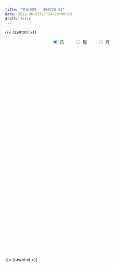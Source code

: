 ```yaml
---
title: "胜宏科技 - 300476.SZ"
date: 2022-06-02T17:24:23+08:00
draft: false
---
```

{{< rawhtml >}}
    <div style="text-align: center">
        <label style="padding: 1rem;"><input style="margin-right: .5rem" type="radio" name="period" value="D" checked onclick="period_change(this)">日</label>
        <label style="padding: 1rem;"><input style="margin-right: .5rem" type="radio" name="period" value="W" onclick="period_change(this)">周</label>
        <label style="padding: 1rem;"><input style="margin-right: .5rem" type="radio" name="period" value="M" onclick="period_change(this)">月</label>
    </div>
    <div id="chart" style="height: 700px;"></div> 
    <script type="text/javascript">
        const D_v = [53031.7,74155.23,53883.55,57271.13,72805.23,54102.52,61242.74,77621.18,49962.31,54935.63,49469.88,37757.84,48232.27,66575.06,65439.58,80559.49,49101.8,41534.6,43637.26,57692.87,67174.29,82529.93,57595.3,80294.43,106598.29,181741.55,100016.35,63303.3,53947.23,78087.06,48577.76,46373.55,115899.2,57377.62,85955.32,68144.41,99594.8,63854.41,98717.28,57930.55,49860.68,47569.15,48658.6,58190.02,60287.05,528388.95,412607.04,466122.7,270310.86,264627.75,217935.86,139707.78,206860.05,150220.0,178571.0,152565.81,140318.05,320322.0,278533.76,156333.39,128899.7,86284.5,75200.58,89924.41,98139.09,76655.34,81075.1,78620.67,176325.45,135768.8,128594.84,157540.59,95302.71,86094.05,399756.16,211145.37,213837.02,128603.5,136459.16,140315.27,162667.12,105327.57,189418.3,195599.68,105168.81,142358.97,138675.82,173369.18,262139.47,232707.53,310566.41,207556.95,233659.48,169657.85,103806.53,127051.53,195018.32,129519.85,151791.44,150437.54,214696.17,117040.71,115521.37,170899.7,101133.66,144757.06,129100.29,166333.77,192906.64,127122.94,226611.72,145280.36,151068.78,108445.37,143498.59,146755.47,224915.68,183718.12,204772.58,170006.05,138550.39,376060.41,300193.52,189177.15,393478.54,176629.69,239915.04,183613.59,242437.13,144575.01,204157.14,183707.13,126323.81,156775.99,212662.65,104894.32,129140.95,114399.79,75969.89,100089.32,115381.52,125802.34,88364.95,54975.8,110751.2,138776.81,88983.92,68290.83,75666.64,68741.85,79773.44,61378.34,85618.94,147463.09,70032.01,87407.2,73294.14,54427.95,57816.36,58336.19,46564.08,74156.78,130558.52,134355.29,87692.26,45745.02,44563.09,80062.79,58135.17,83385.79,48467.11,57063.3,69096.8,115018.91,70734.41,52166.03,46251.8,89681.36,43809.68,41187.66,26375.4,43651.76,32969.88,58391.49,77272.9,50642.31,47448.13,60875.63,94529.37,75670.76,35934.64,54864.4,44214.86,57646.77,40202.0,79331.32,52280.91,73533.46,58511.34,46728.91,25255.23,25009.2,26776.11,41787.88,36976.0,31103.78,43689.7,25920.65,47827.23,43484.29,38288.39,60757.87,39639.89,46733.48,93618.57,56930.67,52504.27,57164.72,31361.16,45643.01,53277.42,31591.56,47070.54,60188.43,56688.32,67769.48,129430.18,256630.43,250787.0,153700.91,86378.25,65966.0,77728.59,155286.63,104502.14,89564.15,111199.23,87532.52,99312.11,117292.52,112542.13,111144.98,264917.4,102776.04,121607.39,153778.15,163362.56,189670.33,111401.32,135357.77]
const D_histogram = [0.0,0.0331851852,0.0617424079,0.0972483527,0.0699326758,0.0536537669,0.0443853931,-0.0079674607,-0.0418044146,-0.0768449541,-0.0589355418,-0.0596967716,-0.0873006715,-0.1115758966,-0.1513832204,-0.1455253033,-0.1761147149,-0.1598969339,-0.1365250425,-0.0744834031,-0.0365974188,0.0270034708,0.0605685199,0.0887263422,0.1488309596,0.2012184978,0.20025372,0.1609756641,0.1146919517,0.1178743996,0.0871699493,0.0666310498,0.0629611875,0.0463008543,0.0586422472,0.0532810312,0.0708071304,0.060116943,0.0053612936,-0.0658592753,-0.101396472,-0.1124740008,-0.1137653966,-0.1430575808,-0.1631496259,0.0275282546,0.1507157877,0.3907263986,0.4537236214,0.4926949947,0.4266495128,0.378957903,0.3782298579,0.3020909761,0.2451683296,0.1491084005,0.0625698783,0.1287064626,0.012998731,-0.1079030924,-0.2541946142,-0.3468867457,-0.389485115,-0.3943740093,-0.3476687743,-0.2989992454,-0.2401193897,-0.2290715054,-0.1185109645,-0.0704425056,-0.090705567,-0.0606311062,-0.0272478428,-0.0049657681,0.2223525486,0.3168715325,0.2937594629,0.2357511619,0.1985792736,0.0878948786,0.0573515819,0.0370281057,0.0477037463,-0.0051841148,-0.0708773503,-0.0395213693,-0.0210044346,-0.0427282358,0.0430264208,0.109866416,0.2287435208,0.2988167241,0.1878037204,0.0937634539,0.0654933649,0.0121327176,0.0587726597,0.0965890593,0.0654075322,0.0645789114,0.1305344015,0.1209984268,0.1307403465,0.0317793977,-0.0338344659,-0.1490588099,-0.2538983412,-0.2153281149,-0.2205051338,-0.2772170036,-0.2005282898,-0.1790832266,-0.194894362,-0.2059804925,-0.2500687021,-0.2647357703,-0.1951341382,-0.1410124169,-0.0550747699,0.0298324233,0.0387371718,0.1666522481,0.2746451389,0.3019609183,0.2982876846,0.2683220706,0.1826310604,0.1401167527,0.1578447368,0.160988201,0.1857293156,0.236965197,0.2384020365,0.1256823271,0.1448687602,0.1356290565,0.118320285,0.0557483518,-0.0167243525,-0.0819927618,-0.171684311,-0.2511690763,-0.3195172393,-0.3223290134,-0.2710564417,-0.1611514314,-0.0951956933,-0.0817250519,-0.064018516,-0.1076187854,-0.1469089612,-0.1785504562,-0.1675943624,-0.2615956678,-0.3239608686,-0.3835493416,-0.3493311267,-0.3453826523,-0.2800543736,-0.289445297,-0.2679355798,-0.1592899352,0.0043820802,-0.0019666143,-0.0411533911,-0.0713328139,-0.0979510243,-0.1832598256,-0.2175020747,-0.278710989,-0.3197929902,-0.2649671166,-0.2627027527,-0.2526977455,-0.191840865,-0.1663198299,-0.1575236301,-0.0495459343,0.0123029188,0.0464360836,0.0778950304,0.0969166876,0.0992667337,0.1635700313,0.1659578835,0.1762599784,0.2058970217,0.2488208156,0.3151241839,0.3140299028,0.289817183,0.1757799725,0.0971737384,0.0338251412,0.0234886072,0.0073003788,-0.0812848573,-0.1855291972,-0.1788290461,-0.1210418052,-0.0754690716,-0.0404073199,-0.0347393755,-0.0158040132,-0.0373727407,-0.1009817444,-0.1701453627,-0.2177172099,-0.2104751386,-0.2230217052,-0.2148965515,-0.2052380847,-0.2176314597,-0.2401480879,-0.3323760874,-0.3491100858,-0.3806706543,-0.3488027169,-0.2971998981,-0.2135573584,-0.1379815945,-0.0768528375,-0.0526973808,-0.0349932875,-0.1108876575,-0.1952677694,-0.2079842202,-0.2907907692,-0.2478752341,-0.2133599474,-0.195005481,-0.1592182462,-0.0852996766,0.0018184137,0.0900859824,0.1544580901,0.2045936889,0.2446261482,0.2769463885,0.3052981454,0.3481257507,0.34848657,0.2665336535,0.2298504945,0.2063480659,0.1720853151,0.175878107,0.227174402,0.2520694983,0.2898079306]
const D_fast = [0.0,0.0414814815,0.0854743062,0.1452923392,0.1354598313,0.132594364,0.1344223385,0.0800776195,0.0357895619,-0.0184622161,-0.0152866892,-0.0309721119,-0.0804011797,-0.1325703789,-0.2102235079,-0.2407469165,-0.3153650069,-0.3391214593,-0.3498808286,-0.30646004,-0.2777234103,-0.2073716531,-0.158664474,-0.1083250662,-0.0110127089,0.0916794538,0.140778106,0.1417439662,0.1241332416,0.1567842895,0.1478723265,0.1439911894,0.156061624,0.1509765043,0.177978459,0.1859375009,0.2211653827,0.225504431,0.172089105,0.0844037173,0.0235174025,-0.0156786264,-0.0454113713,-0.1104679507,-0.1713474024,0.0262125418,0.1870790218,0.5247712324,0.7011993605,0.8633444825,0.9039613788,0.9510092448,1.0448386641,1.0442225263,1.0485919623,0.9898091333,0.9189130806,1.0172262806,0.9047682317,0.7568906353,0.5470504599,0.367636642,0.2276669939,0.1241845973,0.0839726388,0.0578923563,0.0567423645,0.0105223725,0.0914551722,0.1219130048,0.0789735517,0.0938902359,0.1204615386,0.1415021713,0.4244086251,0.5981454921,0.6484732883,0.6494027777,0.6618757078,0.5731650325,0.5569596312,0.5458931815,0.5684947586,0.5143108688,0.4308982957,0.4523739345,0.4656397605,0.4332339004,0.5297451621,0.6240517614,0.8001147464,0.9448921307,0.8808300571,0.8102306541,0.7983339063,0.7480064384,0.8093395454,0.8713032099,0.8564735657,0.8717896728,0.9703787633,0.9910923953,1.0335194017,0.9425033023,0.8684308222,0.7159417757,0.5476276592,0.5323658567,0.4720625544,0.3460464337,0.3726030749,0.3492773315,0.2847426056,0.222161352,0.1155559669,0.0347049562,0.0555230537,0.0743916708,0.1465606252,0.2389259243,0.2575149658,0.427093104,0.6037472796,0.7065532886,0.7774519761,0.8145668797,0.7745336346,0.7670485151,0.8242376834,0.8676281978,0.9388016413,1.0492788219,1.1103161706,1.0290170429,1.0844206661,1.1090882265,1.1213595263,1.072724681,0.9960708885,0.9103042888,0.7776916619,0.6354146275,0.4871871547,0.4037931272,0.3873015885,0.456918741,0.4990755557,0.4921149341,0.493816841,0.4233118753,0.3472944592,0.2710153501,0.2400728533,0.0806726309,-0.0626827869,-0.2181585954,-0.2712731621,-0.3536703508,-0.3583556655,-0.4401079131,-0.485582091,-0.4167589301,-0.2519913946,-0.2588317427,-0.3083068673,-0.3563194935,-0.40742546,-0.5385492177,-0.6271669855,-0.758053647,-0.8790838958,-0.8904998013,-0.9539111256,-1.0070805548,-0.9941838905,-1.0102428129,-1.0408275206,-0.9452363084,-0.8803117256,-0.8345695399,-0.7836368355,-0.7403860064,-0.7132192769,-0.6080234714,-0.5641461484,-0.5097790588,-0.4286677601,-0.3235387624,-0.1784543481,-0.1010411534,-0.0527995775,-0.1228917949,-0.1772045944,-0.2320969063,-0.2365612885,-0.2509244222,-0.3598308726,-0.5104575119,-0.5484646222,-0.5209378327,-0.494232367,-0.4692724452,-0.4722893448,-0.4573049858,-0.4882168984,-0.5770713382,-0.6887712972,-0.7907724469,-0.8361491602,-0.9044511531,-0.9500501373,-0.9917011917,-1.0585024315,-1.1410560818,-1.3163781031,-1.420389623,-1.547117855,-1.6024505969,-1.6251477526,-1.5948945525,-1.5538141872,-1.5118986396,-1.5009175281,-1.4919617567,-1.5955780411,-1.7287750953,-1.7934876011,-1.9489918424,-1.9680451159,-1.986869816,-2.0172667199,-2.0212840466,-1.9686903961,-1.8811177025,-1.7703286382,-1.6673420079,-1.5660579869,-1.4648689906,-1.3633121531,-1.2586358599,-1.1287768169,-1.0412943552,-1.0566138583,-1.0358343937,-1.0077498058,-0.9989912278,-0.9512289091,-0.8431390137,-0.7552265428,-0.6450361278]
const D_slow = [0.0,0.0082962963,0.0237318983,0.0480439865,0.0655271554,0.0789405971,0.0900369454,0.0880450802,0.0775939766,0.058382738,0.0436488526,0.0287246597,0.0068994918,-0.0209944823,-0.0588402874,-0.0952216133,-0.139250292,-0.1792245255,-0.2133557861,-0.2319766369,-0.2411259916,-0.2343751239,-0.2192329939,-0.1970514083,-0.1598436684,-0.109539044,-0.059475614,-0.019231698,0.00944129,0.0389098899,0.0607023772,0.0773601396,0.0931004365,0.1046756501,0.1193362118,0.1326564697,0.1503582523,0.165387488,0.1667278114,0.1502629926,0.1249138746,0.0967953744,0.0683540252,0.03258963,-0.0081977764,-0.0013157128,0.0363632341,0.1340448338,0.2474757391,0.3706494878,0.477311866,0.5720513418,0.6666088062,0.7421315502,0.8034236326,0.8407007328,0.8563432023,0.888519818,0.8917695007,0.8647937276,0.8012450741,0.7145233877,0.6171521089,0.5185586066,0.4316414131,0.3568916017,0.2968617543,0.2395938779,0.2099661368,0.1923555104,0.1696791187,0.1545213421,0.1477093814,0.1464679394,0.2020560765,0.2812739596,0.3547138254,0.4136516158,0.4632964342,0.4852701539,0.4996080494,0.5088650758,0.5207910124,0.5194949836,0.5017756461,0.4918953037,0.4866441951,0.4759621361,0.4867187413,0.5141853453,0.5713712256,0.6460754066,0.6930263367,0.7164672002,0.7328405414,0.7358737208,0.7505668857,0.7747141505,0.7910660336,0.8072107614,0.8398443618,0.8700939685,0.9027790551,0.9107239046,0.9022652881,0.8650005856,0.8015260003,0.7476939716,0.6925676882,0.6232634373,0.5731313648,0.5283605581,0.4796369676,0.4281418445,0.365624669,0.2994407264,0.2506571919,0.2154040876,0.2016353952,0.209093501,0.2187777939,0.260440856,0.3291021407,0.4045923703,0.4791642914,0.5462448091,0.5919025742,0.6269317623,0.6663929466,0.7066399968,0.7530723257,0.8123136249,0.8719141341,0.9033347158,0.9395519059,0.97345917,1.0030392413,1.0169763292,1.0127952411,0.9922970506,0.9493759729,0.8865837038,0.806704394,0.7261221406,0.6583580302,0.6180701724,0.594271249,0.5738399861,0.5578353571,0.5309306607,0.4942034204,0.4495658064,0.4076672157,0.3422682988,0.2612780816,0.1653907462,0.0780579646,-0.0082876985,-0.0783012919,-0.1506626162,-0.2176465111,-0.2574689949,-0.2563734749,-0.2568651284,-0.2671534762,-0.2849866797,-0.3094744357,-0.3552893921,-0.4096649108,-0.479342658,-0.5592909056,-0.6255326847,-0.6912083729,-0.7543828093,-0.8023430255,-0.843922983,-0.8833038905,-0.8956903741,-0.8926146444,-0.8810056235,-0.8615318659,-0.837302694,-0.8124860106,-0.7715935027,-0.7301040319,-0.6860390373,-0.6345647818,-0.5723595779,-0.493578532,-0.4150710563,-0.3426167605,-0.2986717674,-0.2743783328,-0.2659220475,-0.2600498957,-0.258224801,-0.2785460153,-0.3249283146,-0.3696355762,-0.3998960275,-0.4187632954,-0.4288651253,-0.4375499692,-0.4415009725,-0.4508441577,-0.4760895938,-0.5186259345,-0.573055237,-0.6256740216,-0.6814294479,-0.7351535858,-0.7864631069,-0.8408709719,-0.9009079938,-0.9840020157,-1.0712795372,-1.1664472007,-1.25364788,-1.3279478545,-1.3813371941,-1.4158325927,-1.4350458021,-1.4482201473,-1.4569684692,-1.4846903836,-1.5335073259,-1.585503381,-1.6582010732,-1.7201698818,-1.7735098686,-1.8222612389,-1.8620658004,-1.8833907196,-1.8829361161,-1.8604146205,-1.821800098,-1.7706516758,-1.7094951387,-1.6402585416,-1.5639340053,-1.4769025676,-1.3897809251,-1.3231475117,-1.2656848881,-1.2140978717,-1.1710765429,-1.1271070161,-1.0703134156,-1.0072960411,-0.9348440584]
const D_data = [['2021-05-24', 21.47, 21.26, 21.06, 21.49],['2021-05-25', 21.47, 21.78, 20.98, 22.0],['2021-05-26', 21.87, 21.93, 21.65, 22.15],['2021-05-27', 21.93, 22.26, 21.8, 22.56],['2021-05-28', 22.17, 21.57, 21.35, 22.55],['2021-05-31', 21.61, 21.65, 21.38, 21.85],['2021-06-01', 21.6, 21.72, 21.46, 22.11],['2021-06-02', 21.72, 21.04, 20.9, 21.78],['2021-06-03', 21.05, 21.03, 20.94, 21.6],['2021-06-04', 21.3, 20.79, 20.55, 21.3],['2021-06-07', 20.93, 21.36, 20.92, 21.39],['2021-06-08', 21.4, 21.13, 20.97, 21.48],['2021-06-09', 21.07, 20.66, 20.57, 21.18],['2021-06-10', 20.65, 20.48, 20.26, 20.8],['2021-06-11', 20.48, 20.0, 19.96, 20.63],['2021-06-15', 20.0, 20.35, 19.51, 20.5],['2021-06-16', 20.3, 19.68, 19.66, 20.35],['2021-06-17', 19.7, 20.07, 19.62, 20.14],['2021-06-18', 20.2, 20.12, 19.92, 20.38],['2021-06-21', 20.12, 20.72, 20.03, 20.87],['2021-06-22', 20.7, 20.61, 20.46, 20.95],['2021-06-23', 20.66, 21.17, 20.6, 21.37],['2021-06-24', 21.2, 21.06, 20.9, 21.56],['2021-06-25', 21.08, 21.19, 21.06, 21.6],['2021-06-28', 21.18, 21.9, 21.12, 22.0],['2021-06-29', 23.0, 22.23, 22.19, 23.75],['2021-06-30', 22.45, 21.85, 21.79, 22.48],['2021-07-01', 21.89, 21.4, 21.33, 22.14],['2021-07-02', 21.4, 21.19, 21.14, 21.55],['2021-07-05', 21.29, 21.79, 21.08, 21.96],['2021-07-06', 21.75, 21.38, 21.15, 21.75],['2021-07-07', 21.14, 21.44, 21.02, 21.6],['2021-07-08', 21.31, 21.65, 20.94, 21.74],['2021-07-09', 21.45, 21.49, 21.2, 21.69],['2021-07-12', 21.52, 21.9, 21.23, 21.96],['2021-07-13', 21.75, 21.76, 21.45, 21.93],['2021-07-14', 21.77, 22.15, 21.56, 22.65],['2021-07-15', 22.05, 21.89, 21.68, 22.31],['2021-07-16', 21.89, 21.21, 21.13, 21.89],['2021-07-19', 21.1, 20.66, 20.54, 21.14],['2021-07-20', 20.68, 20.77, 20.67, 21.15],['2021-07-21', 20.87, 20.88, 20.7, 21.07],['2021-07-22', 21.0, 20.89, 20.56, 21.03],['2021-07-23', 20.85, 20.36, 20.32, 21.1],['2021-07-26', 20.31, 20.22, 19.9, 20.56],['2021-07-27', 20.44, 23.27, 20.34, 24.26],['2021-07-28', 22.5, 23.35, 21.1, 23.95],['2021-07-29', 23.79, 26.03, 23.44, 26.59],['2021-07-30', 25.8, 25.0, 24.78, 25.8],['2021-08-02', 25.15, 25.4, 24.69, 25.72],['2021-08-03', 25.05, 24.44, 24.12, 25.33],['2021-08-04', 24.13, 24.76, 24.08, 25.1],['2021-08-05', 24.5, 25.61, 24.35, 25.98],['2021-08-06', 25.62, 24.83, 24.51, 25.88],['2021-08-09', 24.73, 25.04, 23.7, 25.33],['2021-08-10', 24.88, 24.41, 23.85, 24.89],['2021-08-11', 24.26, 24.24, 23.92, 25.02],['2021-08-12', 24.38, 26.3, 24.33, 27.09],['2021-08-13', 26.35, 24.07, 23.9, 26.5],['2021-08-16', 24.15, 23.45, 23.06, 24.3],['2021-08-17', 23.32, 22.38, 22.25, 23.55],['2021-08-18', 22.43, 22.27, 22.12, 22.65],['2021-08-19', 22.18, 22.33, 22.1, 22.78],['2021-08-20', 22.22, 22.44, 21.91, 22.68],['2021-08-23', 22.58, 22.97, 22.45, 23.05],['2021-08-24', 22.97, 23.05, 22.61, 23.19],['2021-08-25', 23.12, 23.3, 22.78, 23.49],['2021-08-26', 23.17, 22.74, 22.68, 23.47],['2021-08-27', 23.0, 24.21, 22.94, 24.47],['2021-08-30', 24.57, 23.81, 23.6, 25.05],['2021-08-31', 23.69, 22.99, 22.48, 23.8],['2021-09-01', 22.99, 23.61, 22.55, 24.2],['2021-09-02', 23.26, 23.81, 22.85, 23.95],['2021-09-03', 23.97, 23.83, 23.62, 24.48],['2021-09-06', 24.11, 27.19, 23.97, 27.5],['2021-09-07', 26.98, 26.65, 26.43, 27.36],['2021-09-08', 26.98, 25.66, 25.43, 27.1],['2021-09-09', 25.27, 25.27, 24.82, 25.97],['2021-09-10', 25.28, 25.51, 24.78, 25.7],['2021-09-13', 25.5, 24.37, 24.27, 25.69],['2021-09-14', 24.78, 25.12, 24.66, 26.07],['2021-09-15', 25.5, 25.22, 24.5, 25.61],['2021-09-16', 25.06, 25.69, 24.82, 26.6],['2021-09-17', 26.27, 24.87, 24.7, 26.87],['2021-09-22', 24.1, 24.43, 23.95, 24.82],['2021-09-23', 24.45, 25.58, 24.43, 26.28],['2021-09-24', 25.4, 25.6, 25.4, 26.48],['2021-09-27', 25.97, 25.13, 24.72, 26.93],['2021-09-28', 25.2, 26.72, 24.16, 27.63],['2021-09-29', 26.33, 27.03, 25.86, 27.38],['2021-09-30', 27.01, 28.4, 26.5, 28.97],['2021-10-08', 29.25, 28.6, 27.86, 29.3],['2021-10-11', 28.27, 26.51, 26.34, 28.45],['2021-10-12', 26.68, 26.38, 26.04, 27.29],['2021-10-13', 26.39, 27.04, 26.21, 27.12],['2021-10-14', 26.64, 26.64, 25.18, 26.97],['2021-10-15', 26.36, 28.01, 26.04, 28.67],['2021-10-18', 27.97, 28.3, 27.55, 28.77],['2021-10-19', 28.0, 27.63, 26.76, 28.29],['2021-10-20', 27.67, 28.09, 27.65, 28.83],['2021-10-21', 27.89, 29.3, 27.2, 29.38],['2021-10-22', 29.26, 28.73, 28.57, 29.5],['2021-10-25', 28.93, 29.2, 27.83, 29.37],['2021-10-26', 29.0, 27.79, 27.45, 29.05],['2021-10-27', 27.62, 27.89, 27.06, 28.19],['2021-10-28', 27.89, 26.83, 26.5, 27.95],['2021-10-29', 26.88, 26.32, 26.09, 27.47],['2021-11-01', 26.32, 27.86, 26.32, 28.0],['2021-11-02', 28.1, 27.33, 26.92, 28.68],['2021-11-03', 27.29, 26.41, 25.88, 27.39],['2021-11-04', 26.3, 28.03, 26.12, 28.88],['2021-11-05', 28.18, 27.53, 27.35, 28.7],['2021-11-08', 27.26, 27.0, 26.08, 27.46],['2021-11-09', 26.9, 26.89, 26.35, 27.43],['2021-11-10', 26.71, 26.2, 26.02, 27.26],['2021-11-11', 26.14, 26.25, 25.44, 26.82],['2021-11-12', 26.25, 27.31, 26.1, 28.14],['2021-11-15', 27.5, 27.35, 27.22, 28.64],['2021-11-16', 27.19, 28.08, 26.95, 28.77],['2021-11-17', 27.95, 28.55, 27.41, 28.73],['2021-11-18', 28.36, 27.91, 27.8, 29.08],['2021-11-19', 28.23, 29.89, 28.2, 30.55],['2021-11-22', 30.14, 30.5, 29.45, 30.83],['2021-11-23', 30.0, 30.14, 29.55, 30.54],['2021-11-24', 31.0, 30.12, 29.65, 31.89],['2021-11-25', 29.49, 30.0, 29.04, 30.49],['2021-11-26', 29.9, 29.25, 28.73, 30.2],['2021-11-29', 28.8, 29.66, 28.55, 29.9],['2021-11-30', 29.91, 30.56, 29.72, 31.02],['2021-12-01', 30.63, 30.66, 30.2, 31.5],['2021-12-02', 30.5, 31.25, 30.3, 32.2],['2021-12-03', 31.21, 32.07, 30.71, 32.46],['2021-12-06', 32.2, 31.9, 31.23, 32.31],['2021-12-07', 31.7, 30.44, 30.15, 31.8],['2021-12-08', 30.62, 32.08, 30.62, 32.88],['2021-12-09', 31.98, 32.0, 31.67, 32.5],['2021-12-10', 32.0, 32.07, 31.17, 32.5],['2021-12-13', 32.16, 31.5, 30.86, 32.2],['2021-12-14', 31.33, 31.17, 30.7, 31.4],['2021-12-15', 31.17, 30.99, 30.54, 32.15],['2021-12-16', 30.85, 30.3, 30.15, 31.37],['2021-12-17', 30.21, 29.93, 29.42, 30.48],['2021-12-20', 29.7, 29.56, 29.4, 30.41],['2021-12-21', 29.59, 30.04, 29.55, 30.14],['2021-12-22', 30.25, 30.71, 30.0, 31.19],['2021-12-23', 30.73, 31.8, 30.51, 31.92],['2021-12-24', 31.8, 31.71, 31.43, 32.66],['2021-12-27', 31.52, 31.28, 30.9, 32.25],['2021-12-28', 31.5, 31.44, 30.89, 32.28],['2021-12-29', 31.33, 30.61, 30.55, 31.5],['2021-12-30', 30.77, 30.41, 30.33, 31.25],['2021-12-31', 30.56, 30.25, 30.11, 30.68],['2022-01-04', 30.48, 30.65, 29.71, 30.84],['2022-01-05', 30.46, 28.99, 28.3, 30.56],['2022-01-06', 28.55, 28.77, 28.18, 29.0],['2022-01-07', 28.7, 28.22, 27.91, 29.1],['2022-01-10', 28.12, 29.05, 27.58, 29.24],['2022-01-11', 29.0, 28.5, 28.32, 29.22],['2022-01-12', 28.7, 29.2, 28.7, 29.63],['2022-01-13', 29.29, 28.17, 28.16, 29.4],['2022-01-14', 28.0, 28.34, 27.91, 28.65],['2022-01-17', 28.28, 29.58, 28.28, 29.73],['2022-01-18', 29.3, 30.91, 29.3, 31.25],['2022-01-19', 30.72, 29.17, 28.72, 31.09],['2022-01-20', 28.94, 28.58, 28.15, 29.19],['2022-01-21', 28.58, 28.42, 28.1, 28.89],['2022-01-24', 28.39, 28.2, 27.74, 28.6],['2022-01-25', 28.45, 27.0, 26.9, 28.45],['2022-01-26', 27.33, 27.1, 26.8, 27.44],['2022-01-27', 27.25, 26.24, 26.21, 27.55],['2022-01-28', 26.6, 25.9, 25.9, 26.72],['2022-02-07', 26.48, 26.82, 26.25, 27.15],['2022-02-08', 26.82, 26.01, 25.54, 26.82],['2022-02-09', 26.01, 25.83, 25.31, 26.23],['2022-02-10', 25.86, 26.37, 25.85, 26.69],['2022-02-11', 26.37, 25.9, 25.72, 26.41],['2022-02-14', 25.7, 25.53, 25.2, 25.99],['2022-02-15', 25.99, 26.88, 25.75, 27.14],['2022-02-16', 26.88, 26.62, 26.38, 27.12],['2022-02-17', 26.5, 26.43, 26.28, 27.0],['2022-02-18', 26.37, 26.5, 26.24, 26.64],['2022-02-21', 26.53, 26.43, 26.06, 26.69],['2022-02-22', 26.1, 26.24, 25.9, 26.5],['2022-02-23', 26.47, 27.19, 26.32, 27.26],['2022-02-24', 26.94, 26.62, 25.91, 27.19],['2022-02-25', 26.77, 26.79, 26.75, 27.3],['2022-02-28', 26.79, 27.2, 26.4, 27.26],['2022-03-01', 27.19, 27.66, 27.05, 27.79],['2022-03-02', 27.59, 28.4, 27.36, 28.84],['2022-03-03', 28.45, 27.92, 27.8, 28.94],['2022-03-04', 27.68, 27.75, 27.66, 28.33],['2022-03-07', 27.5, 26.39, 26.3, 27.8],['2022-03-08', 26.49, 26.38, 25.98, 27.1],['2022-03-09', 26.67, 26.2, 25.43, 27.18],['2022-03-10', 27.0, 26.65, 26.31, 27.0],['2022-03-11', 26.26, 26.48, 25.67, 26.49],['2022-03-14', 26.06, 25.22, 25.19, 26.19],['2022-03-15', 25.22, 24.35, 23.96, 25.3],['2022-03-16', 24.65, 25.28, 23.74, 25.55],['2022-03-17', 25.45, 25.92, 25.32, 26.2],['2022-03-18', 25.75, 25.91, 25.6, 26.05],['2022-03-21', 25.9, 25.89, 25.7, 26.3],['2022-03-22', 25.98, 25.54, 25.4, 25.98],['2022-03-23', 25.58, 25.69, 25.34, 26.04],['2022-03-24', 25.4, 25.09, 24.6, 25.5],['2022-03-25', 24.88, 24.21, 24.2, 25.2],['2022-03-28', 23.95, 23.6, 23.48, 24.18],['2022-03-29', 23.74, 23.32, 23.06, 23.86],['2022-03-30', 23.41, 23.64, 23.15, 23.65],['2022-03-31', 23.64, 23.11, 22.83, 23.64],['2022-04-01', 22.84, 23.08, 22.69, 23.21],['2022-04-06', 23.08, 22.87, 22.33, 23.14],['2022-04-07', 23.0, 22.3, 22.1, 23.0],['2022-04-08', 22.19, 21.77, 21.5, 22.42],['2022-04-11', 21.54, 20.22, 20.2, 21.7],['2022-04-12', 20.38, 20.45, 20.03, 20.63],['2022-04-13', 20.46, 19.68, 19.66, 20.5],['2022-04-14', 19.93, 20.01, 19.93, 20.43],['2022-04-15', 19.86, 20.04, 19.45, 20.08],['2022-04-18', 19.97, 20.41, 19.73, 20.59],['2022-04-19', 20.53, 20.4, 20.2, 20.68],['2022-04-20', 20.6, 20.3, 20.18, 20.63],['2022-04-21', 20.1, 19.81, 19.62, 20.56],['2022-04-22', 19.81, 19.6, 19.0, 19.96],['2022-04-25', 19.21, 18.0, 17.96, 19.48],['2022-04-26', 17.99, 17.12, 16.9, 18.2],['2022-04-27', 17.05, 17.37, 16.43, 17.54],['2022-04-28', 17.55, 15.8, 15.49, 17.77],['2022-04-29', 16.07, 16.81, 15.08, 17.3],['2022-05-05', 16.73, 16.48, 16.33, 16.98],['2022-05-06', 16.03, 16.0, 15.68, 16.32],['2022-05-09', 16.01, 15.96, 15.82, 16.32],['2022-05-10', 15.79, 16.37, 15.6, 16.44],['2022-05-11', 16.48, 16.67, 16.21, 17.25],['2022-05-12', 16.4, 16.93, 16.4, 16.93],['2022-05-13', 16.99, 16.88, 16.6, 17.09],['2022-05-16', 17.07, 16.9, 16.82, 17.4],['2022-05-17', 16.8, 16.95, 16.67, 17.02],['2022-05-18', 17.06, 17.02, 16.89, 17.23],['2022-05-19', 16.69, 17.14, 16.62, 17.18],['2022-05-20', 17.24, 17.56, 17.11, 17.6],['2022-05-23', 17.56, 17.22, 17.04, 17.59],['2022-05-24', 17.3, 16.02, 16.02, 17.4],['2022-05-25', 15.91, 16.28, 15.9, 16.42],['2022-05-26', 16.34, 16.28, 15.82, 16.46],['2022-05-27', 16.33, 15.97, 15.85, 16.59],['2022-05-30', 16.13, 16.34, 15.9, 16.57],['2022-05-31', 16.35, 17.09, 16.06, 17.22],['2022-06-01', 17.12, 17.01, 16.81, 17.22],['2022-06-02', 16.95, 17.42, 16.84, 17.51]]
const W_v = [152014.61,111278.01,261131.74,245927.73,375275.44,210958.53,298059.38,227897.4,256684.78,151127.14,139828.88,165169.52,155075.45,156714.89,199909.02,210353.5,267565.85,311866.91,95662.33,153155.71,83339.14,139957.26,93934.54,152119.15,148361.96,180099.68,280759.49,156915.7,494023.21,239416.68,141175.12,514700.1300000001,896245.83,1829672.0,2478944.8199999998,1277306.3200000001,698785.01,619896.97,792305.28,886267.02,439531.35,508407.85,320463.97,335519.31,354545.95,270185.83,229977.88,363359.78,300174.27,281672.74,312610.61,333298.03,362439.85,248569.39,258706.94,223639.42,374729.26,442739.8700000001,362515.14,336394.02,314053.87,238747.15,207284.45,309449.16,394702.37,320342.15,253984.33,352111.42,301037.13,158708.65,210810.14,198098.24,221310.67,211548.66,144770.52,372846.53,241849.42,497336.1,447800.44,579102.34,572109.5,748032.0100000001,1261133.23,733843.04,430766.86,566729.03,355837.51,320407.93,382078.92,289781.91,167564.58,406960.7,302510.0,281841.68,264255.04,274569.15,311602.1800000001,314864.69,579884.6899999999,463935.02,278674.17,405772.68,525317.5600000001,536053.63,627220.8100000001,1066801.03,788897.36,708363.5700000001,1191766.52,847101.47,768693.2999999999,923873.8699999999,119973.58,338124.92,503617.79,446443.76,583938.22,480125.3800000001,388881.52,375307.51,225411.01,272534.24,458738.65,791917.99,664259.6299999999,580371.02,861375.6499999999,691389.23,491334.69,860722.5,1518631.96,1290795.8900000001,1323634.4199999999,839001.8100000001,775769.9999999999,659390.4,462772.3099999999,584984.37,418748.64,727656.6299999999,368915.68,660667.73,553661.0700000001,657949.98,629161.22,376465.3200000001,524992.89,380103.08,488500.21,317665.89,514410.52,730191.4600000001,734171.6700000002,493848.51,487902.84,488477.43,408349.06,664224.9399999999,543819.47,578962.0,420813.17,306564.42,225543.63,105208.58,107150.62,318925.8,163457.0,284530.62,538359.38,674065.61,515621.8,296802.72,519269.29,424775.0,506761.52,286530.73,230365.02,966424.4600000001,872301.37,967024.75,514202.51,462271.4999999999,222281.22,126656.48,350156.5,425069.97,509958.91,428262.71,272528.1,411617.92,246905.13,227350.89,365651.77,491742.22,153119.03,241426.9,251598.73,311146.84,297864.38,267474.63,214833.15,345286.82,505606.7199999999,346315.19,416266.2200000001,262209.0,1737716.6000000001,979351.4399999999,1070310.6200000001,536642.5800000001,510815.65,603300.99,1089801.21,793327.9399999999,386203.6,978782.5900000001,207556.95,829193.71,763485.7100000001,661412.0800000001,858255.4300000001,774683.8899999999,1073107.55,1299393.9399999999,958490.0,729797.72,531642.86,481852.68,353851.1,390521.24,290438.72,472507.87,314613.95,364079.4500000001,247305.9,262928.34,314458.53,276259.35,256309.85,161652.97,199210.26,147131.24,291579.39,237770.96,761305.4099999999,240079.16,493047.51,527878.51,754223.96,599791.98]
const W_histogram = [0.0,-0.014039886,0.0506803159,0.1210524363,0.309064822,0.3317842692,0.392543854,0.3888271392,0.3931461507,0.2896984186,0.1955811595,0.0920165974,-0.0664950643,-0.1214356472,-0.0834141428,0.0142620477,0.0241985783,-0.040579752,-0.0772238497,-0.1528492531,-0.2071131193,-0.2912582283,-0.2780147241,-0.2382520571,-0.1629874401,-0.1449879229,-0.2764514335,-0.4047291217,-0.3363772552,-0.1801452478,-0.0423432169,0.1533611571,0.5700309614,-0.1436649166,-0.7271998658,-0.9569507488,-1.1153812003,-1.0899885174,-1.005023598,-0.8197892871,-0.6069914827,-0.5028373189,-0.4002551427,-0.3580067136,-0.3109388831,-0.2415491968,-0.1880590052,-0.1934966231,-0.0634734679,0.0190617182,0.1810577304,0.2754634546,0.3021446791,0.2332360454,0.2402349935,0.1758342247,0.2036738235,0.2471991579,0.2932436843,0.2497167234,0.2583361885,0.2960466696,0.2402110347,0.1453527827,0.0747114362,0.0655394652,0.0122637772,0.0291979009,-0.0218588234,-0.0087818034,0.0208531425,0.0305472856,0.0080198142,-0.0022702372,-0.0247671674,-0.0109215224,-0.0049922764,0.0626842284,0.0645402259,0.1474267242,0.2662096821,0.3138662778,0.4298767936,0.5076404932,0.5351384832,0.4627375277,0.428741756,0.3443176916,0.2842575138,0.1864473541,0.0862712486,-0.0282019644,-0.1494002343,-0.2106838152,-0.227530369,-0.2763879003,-0.2680896658,-0.2084750419,-0.1423205984,-0.0873360267,-0.0816027915,-0.0200618734,0.0541325685,0.101612741,0.1500499943,0.228114804,0.3348154488,0.3210053798,0.409066946,0.4903369833,0.5153854404,0.4771804856,0.3874811609,0.3356955719,0.3121758526,0.3088085934,0.2639383481,0.2630903391,0.163558635,0.0542438072,-0.0090091672,-0.0094226264,0.0085338263,0.1091573867,0.1080144637,0.1954242239,0.2988479767,0.4068443873,0.5583432916,0.5204869084,0.8133826754,0.9600604504,0.7601545282,0.6300085262,0.3766655501,0.1255358047,-0.1630205236,-0.3606195736,-0.4013214174,-0.3674382001,-0.3815572257,-0.2435493496,-0.1221699269,0.0222695952,-0.0683287205,-0.1596639374,-0.162069864,-0.2046057941,-0.1457920233,-0.0696010604,0.0098171087,0.1394029056,-0.0085355791,-0.1701220563,-0.1993018941,-0.3011375403,-0.3448466678,-0.3152225778,-0.2736543205,-0.3084798401,-0.4263112215,-0.4505361733,-0.5280272716,-0.5168525415,-0.4233463319,-0.3542871643,-0.3620758833,-0.3038405621,-0.1829703938,0.0261220869,0.1448348222,0.1486537508,0.2598862726,0.2112111109,0.1205386949,0.0054689727,-0.0652659906,0.0992223597,0.1999932326,0.1842512175,-0.0017545674,-0.2017606922,-0.2674948897,-0.2316127648,-0.1806176768,-0.076462941,-0.1555109239,-0.0825979566,-0.0323063887,0.0810158698,0.1000840248,0.0875657865,0.1820654298,0.1359710223,0.0485337917,-0.0041837895,-0.1102242386,-0.1685715459,-0.2478278594,-0.3361081127,-0.3665764674,-0.2977499601,-0.2379016241,-0.1671304555,-0.1298563295,-0.1516115718,0.1414796951,0.3092609021,0.3513475331,0.2561228288,0.2962221772,0.2811548186,0.3631234715,0.3527308722,0.3716190811,0.5391253513,0.6238468859,0.6004014816,0.5926208854,0.3939665687,0.3162121028,0.2263313682,0.3117354236,0.2963241823,0.4386654829,0.4914556351,0.3476595879,0.3375580016,0.2042444613,-0.0361490114,-0.1937659201,-0.2933486182,-0.5165936328,-0.643646985,-0.6639913201,-0.6346561321,-0.531516236,-0.5286256999,-0.5428438376,-0.6379167314,-0.7408539322,-0.8531228135,-0.9902142705,-1.0510957914,-1.2085947409,-1.2892816614,-1.206804163,-1.0363949565,-0.9623089343,-0.7562811348]
const W_fast = [0.0,-0.0175498575,0.0598404234,0.1604756529,0.4257542441,0.5314197586,0.6903153069,0.7838053769,0.886410926,0.8553877986,0.8101658294,0.7296054166,0.5544699888,0.4691704942,0.4863384629,0.5875801653,0.6035663404,0.5286430721,0.4726930121,0.3588552954,0.2528131493,0.0958534833,0.0395933064,0.0197929592,0.0543107161,0.0360632525,-0.1645131164,-0.393973085,-0.4097155324,-0.2985198369,-0.1713036102,0.0627410531,0.6219185978,-0.1276935094,-0.8930284251,-1.3620169953,-1.7992927469,-2.0463971933,-2.2126881734,-2.2324011843,-2.1713512506,-2.1929064164,-2.190388026,-2.2376412753,-2.2683081655,-2.2593057785,-2.2528303382,-2.3066421119,-2.1924873236,-2.105186708,-1.8979262632,-1.7346546753,-1.632437281,-1.6430369034,-1.5759792069,-1.5964214196,-1.5176633649,-1.412338241,-1.2929827935,-1.2740805736,-1.2008770613,-1.0891549129,-1.084937789,-1.1434578454,-1.1954213329,-1.1882084375,-1.2384181812,-1.2141845823,-1.2707060124,-1.2598244433,-1.2249762117,-1.2076452472,-1.2281677651,-1.2390253759,-1.2677140979,-1.2565988334,-1.2519176566,-1.1685700947,-1.1505790408,-1.0308358613,-0.845500483,-0.7193773178,-0.4958976036,-0.2912237808,-0.1299411699,-0.0866577435,-0.0134680762,-0.0118127177,-0.000808517,-0.0520068382,-0.1306151316,-0.2521388357,-0.4106871642,-0.5246416989,-0.5983708448,-0.7163253513,-0.7750495333,-0.7675536698,-0.7369793759,-0.7038288109,-0.7184962735,-0.6619708238,-0.5742432398,-0.501359882,-0.4154101302,-0.2803166194,-0.0899121125,-0.0234708365,0.1668574661,0.3707117492,0.5246065665,0.6056967331,0.6128676986,0.6450060026,0.6995302465,0.7733651356,0.7944794774,0.8594040531,0.8007620078,0.7050081318,0.6395028656,0.6367337498,0.656823659,0.7847365661,0.810597259,0.9468630753,1.1249988222,1.3347063296,1.6257910568,1.7180564008,2.2142978366,2.6009907241,2.591123434,2.6184795636,2.459302975,2.2395571807,1.9102457216,1.6224917782,1.4814595801,1.4234832473,1.3139749153,1.391095454,1.481932395,1.6319393158,1.52425882,1.3930076187,1.3500842261,1.2563968475,1.2787626125,1.3375533103,1.4194257565,1.5838622799,1.4337899004,1.2296729091,1.1506675978,0.9735475665,0.843626772,0.7944452177,0.7675998948,0.6556544152,0.4312452284,0.2943862332,0.084888317,-0.0331500882,-0.0454804616,-0.0649930851,-0.1633007749,-0.1810255943,-0.1058980243,0.109724978,0.2646464189,0.3056287852,0.4818328751,0.4859604912,0.4254227489,0.3117202699,0.224668809,0.4139627491,0.5647319302,0.5950527195,0.4086082928,0.1581619949,0.025554075,0.0035330087,0.0093736775,0.0944126781,-0.0235130358,0.0287504424,0.0709654131,0.204541639,0.2486308002,0.2580040085,0.3980200093,0.3859183573,0.3106145746,0.2568510461,0.1232545374,0.0227643435,-0.1184489347,-0.2907562162,-0.4128686878,-0.4184796705,-0.4181067405,-0.3891181858,-0.3843081422,-0.4439662774,-0.1155050867,0.1295913457,0.2595148601,0.228320863,0.3424757557,0.3976971017,0.5704466224,0.6482367412,0.7600297205,1.0623173284,1.3030005845,1.4296555506,1.5700301758,1.4698675013,1.4711660611,1.4378681685,1.6012060798,1.6598758841,1.9118835554,2.0875376163,2.0306564662,2.1049443802,2.0226919553,1.7732612297,1.567202841,1.3942829884,1.0418895655,0.7539244671,0.567582302,0.438253457,0.408514294,0.2792484051,0.1293193081,-0.1252327686,-0.4133834524,-0.7389330371,-1.1235780618,-1.4472335305,-1.9068811652,-2.3098885011,-2.5291120434,-2.6178015761,-2.7842927874,-2.7673352716]
const W_slow = [0.0,-0.0035099715,0.0091601075,0.0394232166,0.1166894221,0.1996354894,0.2977714529,0.3949782377,0.4932647753,0.56568938,0.6145846699,0.6375888192,0.6209650531,0.5906061414,0.5697526057,0.5733181176,0.5793677622,0.5692228241,0.5499168617,0.5117045485,0.4599262686,0.3871117115,0.3176080305,0.2580450162,0.2172981562,0.1810511755,0.1119383171,0.0107560367,-0.0733382771,-0.1183745891,-0.1289603933,-0.090620104,0.0518876363,0.0159714072,-0.1658285593,-0.4050662465,-0.6839115466,-0.9564086759,-1.2076645754,-1.4126118972,-1.5643597679,-1.6900690976,-1.7901328833,-1.8796345617,-1.9573692824,-2.0177565816,-2.064771333,-2.1131454887,-2.1290138557,-2.1242484262,-2.0789839936,-2.0101181299,-1.9345819601,-1.8762729488,-1.8162142004,-1.7722556442,-1.7213371884,-1.6595373989,-1.5862264778,-1.523797297,-1.4592132498,-1.3852015824,-1.3251488238,-1.2888106281,-1.270132769,-1.2537479027,-1.2506819584,-1.2433824832,-1.2488471891,-1.2510426399,-1.2458293543,-1.2381925329,-1.2361875793,-1.2367551386,-1.2429469305,-1.2456773111,-1.2469253802,-1.2312543231,-1.2151192666,-1.1782625856,-1.111710165,-1.0332435956,-0.9257743972,-0.7988642739,-0.6650796531,-0.5493952712,-0.4422098322,-0.3561304093,-0.2850660308,-0.2384541923,-0.2168863802,-0.2239368713,-0.2612869298,-0.3139578836,-0.3708404759,-0.439937451,-0.5069598674,-0.5590786279,-0.5946587775,-0.6164927842,-0.6368934821,-0.6419089504,-0.6283758083,-0.602972623,-0.5654601245,-0.5084314235,-0.4247275613,-0.3444762163,-0.2422094798,-0.119625234,0.0092211261,0.1285162475,0.2253865377,0.3093104307,0.3873543938,0.4645565422,0.5305411292,0.596313714,0.6372033728,0.6507643246,0.6485120328,0.6461563762,0.6482898327,0.6755791794,0.7025827953,0.7514388513,0.8261508455,0.9278619423,1.0674477652,1.1975694923,1.4009151612,1.6409302738,1.8309689058,1.9884710374,2.0826374249,2.1140213761,2.0732662452,1.9831113518,1.8827809974,1.7909214474,1.695532141,1.6346448036,1.6041023219,1.6096697207,1.5925875405,1.5526715562,1.5121540902,1.4610026416,1.4245546358,1.4071543707,1.4096086479,1.4444593743,1.4423254795,1.3997949654,1.3499694919,1.2746851068,1.1884734399,1.1096677954,1.0412542153,0.9641342553,0.8575564499,0.7449224066,0.6129155887,0.4837024533,0.3778658703,0.2892940792,0.1987751084,0.1228149679,0.0770723694,0.0836028911,0.1198115967,0.1569750344,0.2219466025,0.2747493803,0.304884054,0.3062512972,0.2899347995,0.3147403895,0.3647386976,0.410801502,0.4103628601,0.3599226871,0.2930489647,0.2351457735,0.1899913543,0.170875619,0.1319978881,0.1113483989,0.1032718018,0.1235257692,0.1485467754,0.170438222,0.2159545795,0.2499473351,0.262080783,0.2610348356,0.2334787759,0.1913358895,0.1293789246,0.0453518965,-0.0462922204,-0.1207297104,-0.1802051164,-0.2219877303,-0.2544518127,-0.2923547056,-0.2569847819,-0.1796695563,-0.091832673,-0.0278019658,0.0462535785,0.1165422831,0.207323151,0.295505869,0.3884106393,0.5231919771,0.6791536986,0.829254069,0.9774092904,1.0759009325,1.1549539583,1.2115368003,1.2894706562,1.3635517018,1.4732180725,1.5960819813,1.6829968783,1.7673863787,1.818447494,1.8094102411,1.7609687611,1.6876316066,1.5584831983,1.3975714521,1.2315736221,1.0729095891,0.9400305301,0.8078741051,0.6721631457,0.5126839628,0.3274704798,0.1141897764,-0.1333637912,-0.3961377391,-0.6982864243,-1.0206068397,-1.3223078804,-1.5814066195,-1.8219838531,-2.0110541368]
const W_data = [['2017-07-21', 23.57, 22.92, 21.48, 23.79],['2017-07-28', 23.03, 22.7, 21.8, 23.1],['2017-08-04', 23.01, 23.84, 22.8, 25.0],['2017-08-11', 23.62, 24.35, 23.53, 25.18],['2017-08-18', 24.65, 26.71, 24.59, 27.88],['2017-08-25', 26.54, 25.49, 24.7, 26.95],['2017-09-01', 25.28, 26.52, 24.82, 27.37],['2017-09-08', 25.94, 26.23, 25.1, 27.2],['2017-09-15', 26.04, 26.71, 25.88, 27.85],['2017-09-22', 26.51, 25.44, 25.31, 26.8],['2017-09-29', 25.4, 25.3, 24.79, 26.1],['2017-10-13', 25.68, 24.85, 24.62, 25.94],['2017-10-20', 25.0, 23.55, 23.0, 25.0],['2017-10-27', 23.7, 24.28, 23.45, 24.39],['2017-11-03', 24.21, 25.4, 23.62, 25.7],['2017-11-10', 25.4, 26.57, 24.92, 26.93],['2017-11-17', 26.61, 25.86, 25.15, 27.2],['2017-11-24', 25.56, 24.85, 24.0, 28.03],['2017-12-01', 24.77, 24.96, 24.51, 25.55],['2017-12-08', 24.77, 24.15, 23.52, 25.33],['2017-12-15', 24.16, 23.99, 23.38, 24.56],['2017-12-22', 23.9, 23.1, 22.5, 24.0],['2017-12-29', 23.1, 23.95, 22.94, 23.99],['2018-01-05', 23.99, 24.26, 23.49, 24.58],['2018-01-12', 24.1, 24.89, 24.1, 25.76],['2018-01-19', 24.93, 24.33, 23.66, 25.74],['2018-01-26', 24.01, 22.0, 21.47, 24.38],['2018-02-02', 21.99, 21.07, 19.7, 22.2],['2018-02-09', 22.88, 23.07, 20.2, 23.58],['2018-02-14', 23.41, 24.56, 23.1, 25.35],['2018-02-23', 24.73, 25.02, 24.73, 25.73],['2018-03-02', 25.57, 26.68, 25.05, 27.76],['2018-03-09', 27.24, 31.4, 27.08, 31.89],['2018-03-16', 31.9, 16.6, 16.03, 33.73],['2018-03-23', 16.55, 14.35, 14.35, 17.83],['2018-03-30', 13.91, 15.86, 13.91, 16.14],['2018-04-04', 16.08, 14.79, 14.54, 16.86],['2018-04-13', 14.62, 15.73, 14.49, 16.35],['2018-04-20', 15.7, 15.78, 15.3, 16.59],['2018-04-27', 15.38, 16.85, 14.88, 17.38],['2018-05-04', 17.12, 17.49, 16.4, 17.66],['2018-05-11', 17.46, 16.31, 16.27, 17.89],['2018-05-18', 16.45, 16.24, 15.9, 16.9],['2018-05-25', 16.36, 15.31, 15.22, 16.85],['2018-06-01', 15.36, 15.07, 14.4, 15.83],['2018-06-08', 15.02, 15.16, 14.51, 15.88],['2018-06-15', 15.31, 14.83, 14.7, 15.88],['2018-06-22', 13.35, 13.77, 12.91, 14.58],['2018-06-29', 13.91, 15.4, 13.0, 15.6],['2018-07-06', 15.26, 15.06, 14.88, 16.16],['2018-07-13', 15.15, 16.5, 14.72, 16.52],['2018-07-20', 16.55, 16.24, 15.7, 16.88],['2018-07-27', 16.2, 15.67, 15.31, 16.78],['2018-08-03', 15.67, 14.3, 14.22, 15.73],['2018-08-10', 14.37, 15.01, 13.55, 15.16],['2018-08-17', 14.7, 13.87, 13.68, 15.36],['2018-08-24', 13.91, 14.83, 13.51, 15.38],['2018-08-31', 14.84, 15.16, 14.61, 16.3],['2018-09-07', 15.14, 15.42, 14.72, 16.04],['2018-09-14', 15.46, 14.3, 14.11, 15.55],['2018-09-21', 14.18, 14.85, 13.83, 14.87],['2018-09-28', 14.77, 15.36, 14.63, 15.5],['2018-10-12', 15.0, 14.16, 13.57, 15.4],['2018-10-19', 14.18, 13.23, 11.75, 14.54],['2018-10-26', 13.55, 12.99, 12.2, 14.48],['2018-11-02', 12.99, 13.42, 12.08, 13.5],['2018-11-09', 13.38, 12.55, 12.5, 13.63],['2018-11-16', 12.52, 13.17, 12.51, 13.44],['2018-11-23', 13.1, 12.05, 11.66, 13.18],['2018-11-30', 12.0, 12.56, 11.85, 12.76],['2018-12-07', 12.95, 12.71, 12.6, 13.13],['2018-12-14', 12.67, 12.41, 12.05, 13.05],['2018-12-21', 12.22, 11.81, 11.58, 12.36],['2018-12-28', 11.88, 11.7, 11.39, 12.28],['2019-01-04', 11.57, 11.27, 11.01, 11.69],['2019-01-11', 11.29, 11.51, 11.06, 11.57],['2019-01-18', 11.47, 11.28, 11.12, 11.51],['2019-01-25', 11.34, 12.1, 11.18, 12.33],['2019-02-01', 12.21, 11.34, 10.9, 12.22],['2019-02-15', 11.35, 12.5, 11.28, 12.95],['2019-02-22', 12.52, 13.5, 12.39, 13.53],['2019-03-01', 13.8, 13.14, 12.86, 14.37],['2019-03-08', 13.23, 14.6, 13.11, 15.51],['2019-03-15', 14.82, 14.9, 14.25, 15.95],['2019-03-22', 14.9, 14.87, 14.25, 15.23],['2019-03-29', 14.59, 13.81, 13.1, 15.18],['2019-04-04', 13.97, 14.29, 13.87, 14.54],['2019-04-12', 14.38, 13.59, 13.41, 14.47],['2019-04-19', 13.78, 13.71, 13.38, 14.12],['2019-04-26', 13.68, 12.96, 12.89, 13.68],['2019-04-30', 12.99, 12.47, 12.42, 13.09],['2019-05-10', 12.01, 11.7, 10.92, 12.01],['2019-05-17', 11.6, 10.87, 10.8, 11.79],['2019-05-24', 10.88, 10.94, 10.85, 11.3],['2019-05-31', 10.97, 11.06, 10.81, 11.38],['2019-06-06', 11.04, 10.22, 10.12, 11.13],['2019-06-14', 10.3, 10.54, 10.26, 11.05],['2019-06-21', 10.54, 11.1, 10.3, 11.29],['2019-06-28', 11.11, 11.3, 10.61, 11.89],['2019-07-05', 11.61, 11.31, 11.17, 11.96],['2019-07-12', 11.31, 10.7, 10.52, 11.31],['2019-07-19', 10.67, 11.45, 10.52, 11.49],['2019-07-26', 11.45, 11.9, 11.02, 12.14],['2019-08-02', 12.04, 11.87, 11.67, 12.58],['2019-08-09', 11.82, 12.16, 11.29, 12.7],['2019-08-16', 12.37, 12.95, 11.88, 13.69],['2019-08-23', 13.09, 13.97, 12.99, 14.07],['2019-08-30', 13.6, 12.92, 12.86, 14.21],['2019-09-06', 13.04, 14.65, 12.73, 15.33],['2019-09-12', 14.7, 15.36, 14.7, 16.12],['2019-09-20', 15.48, 15.34, 14.65, 15.9],['2019-09-27', 15.29, 14.92, 14.1, 15.95],['2019-09-30', 15.09, 14.3, 14.25, 15.09],['2019-10-11', 14.34, 14.72, 13.71, 15.06],['2019-10-18', 14.86, 15.18, 14.82, 15.64],['2019-10-25', 15.13, 15.67, 14.62, 15.74],['2019-11-01', 15.93, 15.32, 14.95, 16.53],['2019-11-08', 15.45, 16.04, 15.35, 16.34],['2019-11-15', 15.85, 14.79, 14.75, 15.85],['2019-11-22', 14.79, 14.28, 14.1, 14.96],['2019-11-29', 14.28, 14.5, 13.89, 14.73],['2019-12-06', 14.5, 15.2, 14.38, 15.26],['2019-12-13', 15.33, 15.57, 15.03, 15.68],['2019-12-20', 15.6, 17.07, 15.5, 18.11],['2019-12-27', 16.65, 16.25, 16.14, 17.88],['2020-01-03', 16.12, 17.82, 16.0, 18.07],['2020-01-10', 18.0, 18.85, 17.9, 20.27],['2020-01-17', 18.9, 19.89, 18.71, 20.6],['2020-01-23', 20.02, 21.67, 20.0, 22.85],['2020-02-07', 19.5, 20.2, 19.5, 21.88],['2020-02-14', 20.16, 25.76, 19.77, 26.4],['2020-02-21', 26.36, 26.05, 24.79, 27.72],['2020-02-28', 25.7, 22.5, 22.38, 28.66],['2020-03-06', 23.24, 23.31, 22.9, 25.61],['2020-03-13', 23.4, 21.42, 20.0, 23.55],['2020-03-20', 21.66, 20.58, 19.65, 22.18],['2020-03-27', 19.87, 18.93, 18.3, 20.11],['2020-04-03', 18.41, 18.83, 17.26, 19.6],['2020-04-10', 19.41, 20.12, 19.4, 20.68],['2020-04-17', 20.08, 20.99, 18.8, 21.3],['2020-04-24', 21.13, 20.39, 20.17, 21.28],['2020-04-30', 20.63, 22.62, 19.5, 23.3],['2020-05-08', 22.68, 23.2, 22.51, 23.75],['2020-05-15', 23.2, 24.4, 22.68, 24.83],['2020-05-22', 24.54, 21.81, 21.42, 24.54],['2020-05-29', 21.66, 21.44, 20.88, 22.23],['2020-06-05', 21.65, 22.39, 21.65, 23.94],['2020-06-12', 22.55, 21.83, 21.35, 22.94],['2020-06-19', 21.8, 23.21, 21.35, 23.53],['2020-06-24', 23.5, 23.91, 23.21, 24.38],['2020-07-03', 23.7, 24.55, 23.31, 24.68],['2020-07-10', 24.75, 26.01, 24.5, 26.7],['2020-07-17', 26.01, 22.74, 22.58, 26.9],['2020-07-24', 23.08, 21.86, 21.61, 24.29],['2020-07-31', 21.99, 23.05, 20.98, 23.38],['2020-08-07', 23.3, 21.77, 21.5, 23.7],['2020-08-14', 21.6, 22.02, 20.5, 22.23],['2020-08-21', 22.18, 22.8, 22.11, 24.54],['2020-08-28', 23.13, 23.06, 22.26, 24.42],['2020-09-04', 22.95, 22.03, 21.25, 24.06],['2020-09-11', 22.04, 20.41, 20.02, 22.85],['2020-09-18', 20.53, 20.96, 20.22, 21.1],['2020-09-25', 21.01, 19.72, 19.48, 21.09],['2020-09-30', 19.7, 20.31, 19.56, 20.54],['2020-10-09', 20.8, 21.31, 20.73, 21.68],['2020-10-16', 21.55, 21.18, 20.91, 22.03],['2020-10-23', 21.28, 20.13, 20.0, 21.36],['2020-10-30', 20.1, 20.85, 19.76, 21.53],['2020-11-06', 20.85, 21.94, 20.1, 21.98],['2020-11-13', 21.94, 23.89, 21.94, 23.99],['2020-11-20', 23.99, 23.73, 22.86, 24.55],['2020-11-27', 23.83, 22.76, 22.43, 23.96],['2020-12-04', 22.7, 24.61, 22.69, 25.11],['2020-12-11', 24.03, 23.0, 22.44, 24.6],['2020-12-18', 22.98, 22.27, 21.29, 23.19],['2020-12-25', 22.27, 21.5, 21.07, 23.28],['2020-12-31', 21.59, 21.57, 20.61, 21.92],['2021-01-08', 21.76, 24.83, 21.66, 26.36],['2021-01-15', 24.8, 24.92, 24.24, 26.63],['2021-01-22', 24.83, 23.9, 22.7, 26.99],['2021-01-29', 23.0, 21.35, 21.0, 23.68],['2021-02-05', 21.49, 20.1, 20.08, 22.42],['2021-02-10', 20.22, 20.92, 19.78, 21.8],['2021-02-19', 21.32, 21.95, 21.32, 22.21],['2021-02-26', 21.78, 22.24, 21.45, 23.0],['2021-03-05', 22.35, 23.25, 22.27, 23.96],['2021-03-12', 23.62, 20.95, 20.56, 24.54],['2021-03-19', 21.65, 22.76, 21.09, 23.22],['2021-03-26', 22.78, 22.78, 21.4, 23.23],['2021-04-02', 22.75, 24.05, 22.12, 24.45],['2021-04-09', 24.17, 23.32, 23.18, 24.5],['2021-04-16', 23.32, 23.04, 21.95, 23.45],['2021-04-23', 23.5, 24.74, 22.88, 24.76],['2021-04-30', 24.55, 23.27, 22.68, 25.28],['2021-05-07', 23.47, 22.5, 22.47, 24.58],['2021-05-14', 22.51, 22.61, 21.8, 22.95],['2021-05-21', 22.67, 21.5, 21.11, 23.03],['2021-05-28', 21.47, 21.57, 20.98, 22.56],['2021-06-04', 21.61, 20.79, 20.55, 22.11],['2021-06-11', 20.93, 20.0, 19.96, 21.48],['2021-06-18', 20.0, 20.12, 19.51, 20.5],['2021-06-25', 20.12, 21.19, 20.03, 21.6],['2021-07-02', 21.18, 21.19, 21.12, 23.75],['2021-07-09', 21.29, 21.49, 20.94, 21.96],['2021-07-16', 21.52, 21.21, 21.13, 22.65],['2021-07-23', 21.1, 20.36, 20.32, 21.15],['2021-07-30', 20.31, 25.0, 19.9, 26.59],['2021-08-06', 25.15, 24.83, 24.08, 25.98],['2021-08-13', 24.73, 24.07, 23.7, 27.09],['2021-08-20', 24.15, 22.44, 21.91, 24.3],['2021-08-27', 22.58, 24.21, 22.45, 24.47],['2021-09-03', 24.57, 23.83, 22.48, 25.05],['2021-09-10', 24.11, 25.51, 23.97, 27.5],['2021-09-17', 25.5, 24.87, 24.27, 26.87],['2021-09-24', 24.1, 25.6, 23.95, 26.48],['2021-09-30', 25.97, 28.4, 24.16, 28.97],['2021-10-08', 29.25, 28.6, 27.86, 29.3],['2021-10-15', 28.27, 28.01, 25.18, 28.67],['2021-10-22', 27.97, 28.73, 26.76, 29.5],['2021-10-29', 28.93, 26.32, 26.09, 29.37],['2021-11-05', 26.32, 27.53, 25.88, 28.88],['2021-11-12', 27.26, 27.31, 25.44, 28.14],['2021-11-19', 27.5, 29.89, 26.95, 30.55],['2021-11-26', 30.14, 29.25, 28.73, 31.89],['2021-12-03', 28.8, 32.07, 28.55, 32.46],['2021-12-10', 32.2, 32.07, 30.15, 32.88],['2021-12-17', 32.16, 29.93, 29.42, 32.2],['2021-12-24', 29.7, 31.71, 29.4, 32.66],['2021-12-31', 31.52, 30.25, 30.11, 32.28],['2022-01-07', 30.48, 28.22, 27.91, 30.84],['2022-01-14', 28.12, 28.34, 27.58, 29.63],['2022-01-21', 28.28, 28.42, 28.1, 31.25],['2022-01-28', 28.39, 25.9, 25.9, 28.6],['2022-02-11', 26.48, 25.9, 25.31, 27.15],['2022-02-18', 25.7, 26.5, 25.2, 27.14],['2022-02-25', 26.53, 26.79, 25.9, 27.3],['2022-03-04', 26.79, 27.75, 26.4, 28.94],['2022-03-11', 27.5, 26.48, 25.43, 27.8],['2022-03-18', 26.06, 25.91, 23.74, 26.2],['2022-03-25', 25.9, 24.21, 24.2, 26.3],['2022-04-01', 23.95, 23.08, 22.69, 24.18],['2022-04-08', 23.08, 21.77, 21.5, 23.14],['2022-04-15', 21.54, 20.04, 19.45, 21.7],['2022-04-22', 19.97, 19.6, 19.0, 20.68],['2022-04-29', 19.21, 16.81, 15.08, 19.48],['2022-05-06', 16.73, 16.0, 15.68, 16.98],['2022-05-13', 16.01, 16.88, 15.6, 17.25],['2022-05-20', 17.07, 17.56, 16.62, 17.6],['2022-05-27', 17.56, 15.97, 15.82, 17.59],['2022-06-02', 16.13, 17.42, 15.9, 17.51]]
const M_v = [348589.76,1763192.6399999997,1273824.3700000001,641448.49,602347.88,1236570.5700000001,745743.0200000001,470232.1899999999,352026.0699999999,726468.2100000001,762662.89,5661830.9600000009,3290577.8300000005,1860346.7,1595735.5799999996,1506206.6899999999,737179.67,1102014.6799999999,690518.55,566033.52,695431.8799999999,1327279.7000000004,903227.0,611058.71,571906.84,621590.5699999999,1350530.1900000002,816360.83,537670.37,1000729.23,494304.52,828267.0199999998,1306900.8600000001,6654572.2100000009,2997254.2799999998,1903457.8299999996,1218708.3600000001,1392554.49,1445851.6200000001,1251710.1800000002,1074943.0699999998,1222676.5899999999,841767.71,1641910.6499999999,1824990.0699999998,3129418.3000000007,1515670.8500000003,1255567.4199999999,1480920.71,2030323.8400000001,3370711.9900000007,3851408.7400000007,1799861.0899999999,1541989.02,2376490.4299999997,2435430.6699999999,4993784.7699999996,2977711.0299999998,2520196.54,2217237.5900000003,1891845.5800000001,2779941.4899999998,2241523.7800000003,1500438.9200000002,874064.04,2117138.2999999998,1875412.7700000003,3319953.0899999999,1161365.7,1877682.1500000004,1501405.4700000004,1011394.02,1459712.6500000001,2879757.5400000005,3361483.9300000002,3587052.6900000004,2461648.4500000002,4431491.5300000003,2629583.6400000001,1468081.7800000003,921761.8200000002,1122154.4399999999,1476075.3900000001,2368262.0299999998,246759.09]
const M_histogram = [0.0,-0.0925356125,-1.0350915983,-1.5562725945,-1.3070340863,0.3046201762,0.8898394852,0.173589858,-0.452047361,0.3480022932,0.7736126217,-0.6581752601,-1.6785106321,-2.3376934926,-2.3783559201,-2.4430714285,-2.2911785474,-2.0981575764,-1.8629966626,-1.6446043415,-1.3052998427,-0.9643722209,-0.6349103638,-0.3571768203,-0.0841292733,0.0837909498,0.4844269106,0.6782429826,0.7422095229,0.8295103967,0.8317959115,0.6434863574,0.9159266368,0.3695045825,0.1098313851,-0.1379931791,-0.2214956186,-0.2424325058,-0.1982537058,-0.1068294236,-0.1607348769,-0.1659682322,-0.1738656048,-0.1673062244,0.0270412985,0.2248183483,0.2932493682,0.2718859241,0.300040419,0.4125934082,0.5329145428,0.7061039153,0.8621748967,0.9131305162,1.0446973397,1.4440643838,1.6979626058,1.4982504623,1.6135064747,1.5412111437,1.5935083187,1.4871424643,1.3786043913,1.0338507312,0.7973505116,0.7452191824,0.5748320042,0.4183564262,0.3486871661,0.3567055259,0.3234770883,0.1735031412,0.073969952,0.1993632626,0.1294092868,0.413914635,0.4267362827,0.6709547354,0.7555062759,0.476004044,0.3424568205,-0.0373656015,-0.6925895012,-1.0645830127,-1.2339354061]
const M_fast = [0.0,-0.1156695157,-1.316998401,-2.2272475459,-2.3047675592,-0.6169582527,0.1907209277,-0.482131235,-1.2207802943,-0.3337300668,0.2852834171,-1.3110482797,-2.7510113097,-3.9946175433,-4.6298689509,-5.3053523164,-5.7262540721,-6.0577724953,-6.2883607471,-6.4811195114,-6.4681399733,-6.3683054067,-6.1975711405,-6.0091318021,-5.7571165735,-5.5682486129,-5.0465059245,-4.6831291068,-4.4336101858,-4.1389317128,-3.9286972201,-3.9561351848,-3.4547132463,-3.9087591549,-4.140974506,-4.4232973651,-4.5621737092,-4.6437187228,-4.6491033492,-4.5843864229,-4.6784755955,-4.7252010088,-4.7765647827,-4.8118319584,-4.6107241108,-4.356742474,-4.2149991121,-4.1683910751,-4.0652264755,-3.8495251342,-3.5959753638,-3.2462600125,-2.874645307,-2.5954070584,-2.2026659,-1.4422827599,-0.7638938865,-0.5890434144,-0.0704107833,0.2425966716,0.6932709263,0.958690688,1.1948037128,1.1085127355,1.0713501438,1.2055236102,1.178844433,1.1269579616,1.144460493,1.2416552342,1.2892960687,1.1826979069,1.1016572057,1.276891332,1.2392896779,1.6272736848,1.7467794032,2.1587365398,2.4321646492,2.2716634283,2.22373041,1.8345665875,1.0061953125,0.3680560479,-0.109780197]
const M_slow = [0.0,-0.0231339031,-0.2819068027,-0.6709749513,-0.9977334729,-0.9215784289,-0.6991185575,-0.655721093,-0.7687329333,-0.68173236,-0.4883292046,-0.6528730196,-1.0725006776,-1.6569240508,-2.2515130308,-2.8622808879,-3.4350755248,-3.9596149189,-4.4253640845,-4.8365151699,-5.1628401306,-5.4039331858,-5.5626607767,-5.6519549818,-5.6729873001,-5.6520395627,-5.530932835,-5.3613720894,-5.1758197087,-4.9684421095,-4.7604931316,-4.5996215423,-4.3706398831,-4.2782637374,-4.2508058911,-4.2853041859,-4.3406780906,-4.401286217,-4.4508496435,-4.4775569994,-4.5177407186,-4.5592327766,-4.6026991778,-4.644525734,-4.6377654093,-4.5815608222,-4.5082484802,-4.4402769992,-4.3652668944,-4.2621185424,-4.1288899067,-3.9523639279,-3.7368202037,-3.5085375746,-3.2473632397,-2.8863471437,-2.4618564923,-2.0872938767,-1.683917258,-1.2986144721,-0.9002373924,-0.5284517764,-0.1838006785,0.0746620043,0.2739996322,0.4603044278,0.6040124288,0.7086015354,0.7957733269,0.8849497084,0.9658189804,1.0091947657,1.0276872537,1.0775280694,1.1098803911,1.2133590498,1.3200431205,1.4877818043,1.6766583733,1.7956593843,1.8812735894,1.8719321891,1.6987848138,1.4326390606,1.1241552091]
const M_data = [['2015-06-30', 18.88, 47.6, 18.88, 58.77],['2015-07-31', 46.0, 46.15, 26.42, 50.5],['2015-08-31', 45.83, 32.21, 30.65, 52.45],['2015-09-30', 32.23, 32.41, 27.51, 35.0],['2015-10-30', 33.8, 40.06, 33.31, 41.5],['2015-11-30', 39.01, 61.65, 38.68, 62.59],['2015-12-31', 61.6, 55.11, 52.0, 63.34],['2016-01-29', 54.64, 38.77, 36.53, 54.64],['2016-02-29', 38.79, 36.05, 35.79, 46.9],['2016-03-31', 36.35, 54.25, 35.15, 56.9],['2016-04-29', 53.99, 53.25, 49.71, 61.5],['2016-05-31', 20.98, 27.2, 19.5, 28.35],['2016-06-30', 26.74, 24.64, 22.88, 29.92],['2016-07-29', 24.56, 22.8, 22.72, 25.25],['2016-08-31', 22.62, 26.48, 21.86, 27.5],['2016-09-30', 26.43, 23.59, 22.75, 28.14],['2016-10-31', 23.79, 24.19, 23.7, 26.1],['2016-11-30', 24.37, 23.35, 23.16, 25.1],['2016-12-30', 23.29, 22.85, 20.59, 23.52],['2017-01-26', 22.88, 21.8, 20.23, 23.0],['2017-02-28', 21.9, 22.93, 21.0, 23.48],['2017-03-31', 22.73, 23.13, 22.37, 24.85],['2017-04-28', 23.14, 23.38, 22.89, 25.2],['2017-05-31', 23.1, 23.18, 21.8, 24.5],['2017-06-30', 23.11, 23.63, 21.0, 23.8],['2017-07-31', 23.85, 22.7, 21.48, 24.84],['2017-08-31', 23.01, 26.59, 22.8, 27.88],['2017-09-29', 26.47, 25.3, 24.79, 27.85],['2017-10-31', 25.68, 24.19, 23.0, 25.94],['2017-11-30', 24.11, 24.8, 23.95, 28.03],['2017-12-29', 24.81, 23.95, 22.5, 25.33],['2018-01-31', 23.99, 20.98, 20.88, 25.76],['2018-02-28', 21.22, 26.97, 19.7, 27.56],['2018-03-30', 26.79, 15.86, 13.91, 33.73],['2018-04-27', 16.08, 16.85, 14.49, 17.38],['2018-05-31', 17.12, 15.0, 14.4, 17.89],['2018-06-29', 15.0, 15.4, 12.91, 15.88],['2018-07-31', 15.26, 15.09, 14.72, 16.88],['2018-08-31', 15.01, 15.16, 13.51, 16.3],['2018-09-28', 15.14, 15.36, 13.83, 16.04],['2018-10-31', 15.0, 12.89, 11.75, 15.4],['2018-11-30', 12.95, 12.56, 11.66, 13.63],['2018-12-28', 12.95, 11.7, 11.39, 13.13],['2019-01-31', 11.57, 11.08, 10.9, 12.33],['2019-02-28', 11.17, 13.26, 11.02, 14.37],['2019-03-29', 13.33, 13.81, 12.86, 15.95],['2019-04-30', 13.97, 12.47, 12.42, 14.54],['2019-05-31', 12.01, 11.06, 10.8, 12.01],['2019-06-28', 11.04, 11.3, 10.12, 11.89],['2019-07-31', 11.61, 12.41, 10.52, 12.58],['2019-08-30', 12.29, 12.92, 11.29, 14.21],['2019-09-30', 13.04, 14.3, 12.73, 16.12],['2019-10-31', 14.34, 15.06, 13.71, 16.53],['2019-11-29', 15.15, 14.5, 13.89, 16.34],['2019-12-31', 14.5, 16.31, 14.38, 18.11],['2020-01-23', 16.44, 21.67, 16.23, 22.85],['2020-02-28', 19.5, 22.5, 19.5, 28.66],['2020-03-31', 23.24, 17.92, 17.26, 25.61],['2020-04-30', 18.1, 22.62, 17.74, 23.3],['2020-05-29', 22.68, 21.44, 20.88, 24.83],['2020-06-30', 21.65, 24.05, 21.35, 24.38],['2020-07-31', 24.1, 23.05, 20.98, 26.9],['2020-08-31', 23.3, 23.54, 20.5, 24.54],['2020-09-30', 23.29, 20.31, 19.48, 23.73],['2020-10-30', 20.8, 20.85, 19.76, 22.03],['2020-11-30', 20.85, 23.05, 20.1, 24.55],['2020-12-31', 23.1, 21.57, 20.61, 25.11],['2021-01-29', 21.76, 21.35, 21.0, 26.99],['2021-02-26', 21.49, 22.24, 19.78, 23.0],['2021-03-31', 22.35, 23.45, 20.56, 24.54],['2021-04-30', 23.55, 23.27, 21.95, 25.28],['2021-05-31', 23.47, 21.65, 20.98, 24.58],['2021-06-30', 21.6, 21.85, 19.51, 23.75],['2021-07-30', 21.89, 25.0, 19.9, 26.59],['2021-08-31', 25.15, 22.99, 21.91, 27.09],['2021-09-30', 22.99, 28.4, 22.55, 28.97],['2021-10-29', 29.25, 26.32, 25.18, 29.5],['2021-11-30', 26.32, 30.56, 25.44, 31.89],['2021-12-31', 30.63, 30.25, 29.4, 32.88],['2022-01-28', 30.48, 25.9, 25.9, 31.25],['2022-02-28', 26.48, 27.2, 25.2, 27.3],['2022-03-31', 27.19, 23.11, 22.83, 28.94],['2022-04-29', 22.84, 16.81, 15.08, 23.21],['2022-05-31', 16.73, 17.09, 15.6, 17.6],['2022-06-30', 17.12, 17.42, 16.81, 17.51]]
        const D_a = [null,null,null,22.56,null,null,null,null,null,null,null,null,null,null,null,19.51,null,null,null,null,null,null,null,null,null,23.75,null,null,null,null,null,null,null,null,null,null,null,null,null,null,null,null,null,null,19.9,null,null,null,null,null,null,null,null,null,null,null,null,27.09,null,null,null,null,null,21.91,null,null,null,null,null,null,null,null,null,null,27.5,null,null,null,null,null,null,null,null,null,23.95,null,null,null,null,null,null,29.3,null,null,null,null,null,null,null,null,null,null,null,null,null,null,null,null,null,null,null,null,null,null,null,25.44,null,null,null,null,null,null,null,null,null,null,null,null,null,null,null,null,null,null,32.88,null,null,null,null,null,null,null,null,null,null,null,null,null,null,null,null,null,null,null,null,null,27.58,null,null,null,null,null,31.25,null,null,null,null,null,null,null,null,null,null,null,null,null,25.2,null,null,null,null,null,null,null,null,null,null,null,null,28.94,null,null,null,null,null,null,null,null,null,null,null,null,null,null,null,null,null,null,null,null,null,null,null,null,null,null,null,null,null,null,null,null,null,null,null,null,null,null,15.08,null,null,null,null,null,null,null,null,null,null,null,17.6,null,null,null,null,null,null,null,null,null]
const W_a = [null,null,null,null,27.88,null,null,null,null,null,null,null,null,null,null,null,null,null,null,null,null,null,null,null,null,null,null,19.7,null,null,null,null,null,33.73,null,null,null,null,null,null,null,null,null,null,null,null,null,12.91,null,null,null,16.88,null,null,null,null,null,null,null,null,null,null,null,null,null,null,null,null,null,null,null,null,null,null,null,null,null,null,10.9,null,null,null,null,15.95,null,null,null,null,null,null,null,null,null,null,null,10.12,null,null,null,null,null,null,null,null,null,null,null,null,null,null,null,null,null,null,null,null,null,null,null,null,null,null,null,null,null,null,null,null,null,null,null,null,28.66,null,null,null,null,17.26,null,null,null,null,null,24.83,null,null,null,null,null,null,null,null,null,null,null,null,null,null,null,null,null,null,19.48,null,null,null,null,null,null,null,null,null,25.11,null,null,null,null,null,null,null,null,null,19.78,null,null,null,null,null,null,null,null,null,null,25.28,null,null,null,null,null,null,19.51,null,null,null,null,null,null,null,null,null,null,null,null,null,null,null,null,null,null,null,null,null,null,null,null,32.88,null,null,null,null,null,null,null,null,null,null,null,null,null,null,null,null,null,null,15.08,null,null,null,null,null]
const M_a = [null,null,null,null,null,null,63.34,null,null,null,null,19.5,null,null,null,28.14,null,null,null,null,null,null,null,null,21.0,null,null,null,null,28.03,null,null,null,null,null,null,null,null,null,null,null,null,null,null,null,null,null,null,10.12,null,null,null,null,null,null,null,28.66,null,null,null,null,null,null,19.48,null,null,null,null,null,null,null,null,null,null,null,null,null,null,32.88,null,null,null,null,null,null]
        const D_b = [[{ coord: ['2021-05-27', 22.56] }, { coord: ['2021-08-20', 19.9] }],[{ coord: ['2021-09-06', 27.5] }, { coord: ['2021-11-11', 25.44] }],[{ coord: ['2021-12-08', 31.25] }, { coord: ['2022-03-03', 27.58] }]]
const W_b = [[{ coord: ['2017-08-18', 27.88] }, { coord: ['2018-06-22', 19.7] }],[{ coord: ['2018-06-22', 15.95] }, { coord: ['2019-06-06', 12.91] }],[{ coord: ['2020-02-28', 24.83] }, { coord: ['2021-12-10', 19.48] }]]
const M_b = [[{ coord: ['2015-12-31', 28.14] }, { coord: ['2020-09-30', 21.0] }]]
    </script>
{{< /rawhtml >}}